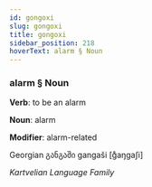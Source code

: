 ```yaml
---
id: gongoxi
slug: gongoxi
title: gongoxi
sidebar_position: 218
hoverText: alarm § Noun
---
```


### alarm § Noun

**Verb**: to be an alarm

**Noun**: alarm

**Modifier**: alarm-related

Georgian განგაში gangaši [ɡ̊aŋɡaʃi]

*Kartvelian Language Family*